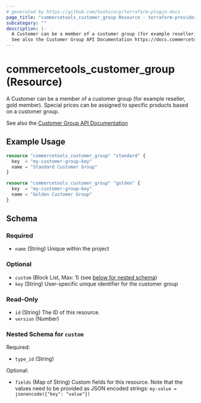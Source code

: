 ```yaml
---
# generated by https://github.com/hashicorp/terraform-plugin-docs
page_title: "commercetools_customer_group Resource - terraform-provider-commercetools"
subcategory: ""
description: |-
  A Customer can be a member of a customer group (for example reseller, gold member). Special prices can be assigned to specific products based on a customer group.
  See also the Customer Group API Documentation https://docs.commercetools.com/api/projects/customerGroups
---
```


# commercetools_customer_group (Resource)

A Customer can be a member of a customer group (for example reseller, gold member). Special prices can be assigned to specific products based on a customer group.

See also the [Customer Group API Documentation](https://docs.commercetools.com/api/projects/customerGroups)

## Example Usage

```terraform
resource "commercetools_customer_group" "standard" {
  key  = "my-customer-group-key"
  name = "Standard Customer Group"
}

resource "commercetools_customer_group" "golden" {
  key  = "my-customer-group-key"
  name = "Golden Customer Group"
}
```

<!-- schema generated by tfplugindocs -->
## Schema

### Required

- `name` (String) Unique within the project

### Optional

- `custom` (Block List, Max: 1) (see [below for nested schema](#nestedblock--custom))
- `key` (String) User-specific unique identifier for the customer group

### Read-Only

- `id` (String) The ID of this resource.
- `version` (Number)

<a id="nestedblock--custom"></a>
### Nested Schema for `custom`

Required:

- `type_id` (String)

Optional:

- `fields` (Map of String) Custom fields for this resource. Note that the values need to be provided as JSON encoded strings: `my-value = jsonencode({"key": "value"})`
